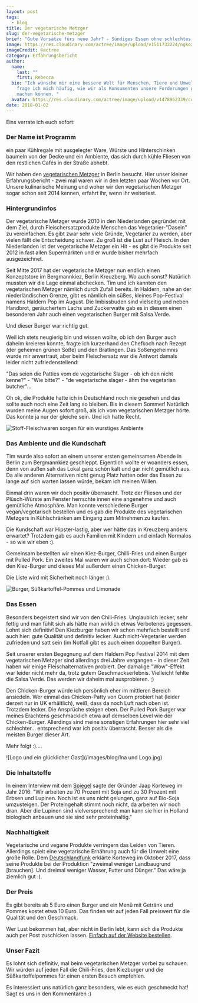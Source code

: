 ```yaml
---
layout: post
tags:
  - blog
title: Der vegetarische Metzger
slug: der-vegetarische-metzger
brief: "Gute Vorsätze fürs neue Jahr? - Sündiges Essen ohne schlechtes Gewissen "
image: https://res.cloudinary.com/actree/image/upload/v1511733224/ngkoz32mzztoh1udbpda.jpg
imageCredit: ©actree
category: Erfahrungsbericht
author:
  name:
    last: ""
    first: Rebecca
  bio: "Ich wünsche mir eine bessere Welt für Menschen, Tiere und Umwelt. Dabei
    frage ich mich häufig, wie wir als Konsumenten unsere Forderungen geltend
    machen können. "
  avatar: https://res.cloudinary.com/actree/image/upload/v1478962339/cuefed3lritxb0nmepg9.jpg
date: 2018-01-02
---
```


Eins verrate ich euch sofort: 

### Der Name ist Programm


ein paar Kühlregale mit ausgelegter Ware, Würste und Hinterschinken baumeln von der Decke und ein Ambiente, das sich durch kühle Fliesen von den restlichen Cafés in der Straße abhebt.

Wir haben den [vegetarischen Metzger](http://der-vegetarische-metzger.de/de/home/) in Berlin besucht. Hier unser kleiner Erfahrungsbericht - zwei mal waren wir in den letzten paar Wochen vor Ort. Unsere kulinarische Meinung und woher wir den vegetarischen Metzger sogar schon seit 2014 kennen, erfahrt ihr, wenn ihr weiterlest.

### Hintergrundinfos

Der vegetarische Metzger wurde 2010 in den Niederlanden gegründet mit dem Ziel, durch Fleischersatzprodukte Menschen das Vegetarier-"Dasein" zu vereinfachen. Es gibt zwar sehr viele Gründe, Vegetarier zu werden, aber vielen fällt die Entscheidung schwer. Zu groß ist die Lust auf Fleisch. In den Niederlanden ist der vegetarische Metzger ein Hit - es gibt die Produkte seit 2012 in fast allen Supermärkten und er wurde bisher mehrfach ausgezeichnet.

Seit Mitte 2017 hat der vegetarische Metzger nun endlich einen Konzeptstore im Bergmannkiez, Berlin Kreuzberg. Wo auch sonst?
Natürlich mussten wir die Lage einmal abchecken. Tim und ich kannten den vegetarischen Metzger nämlich durch Zufall bereits. In Haldern, nahe an der niederländischen Grenze, gibt es nämlich ein süßes, kleines Pop-Festival namens Haldern Pop im August. Die Imbissbuden sind vielseitig und neben Handbrot, geräuchertem Lachs und Zuckerwatte gab es in diesem einen besonderen Jahr auch einen vegetarischen Burger mit Salsa Verde.

Und dieser Burger war richtig gut.

Weil ich stets neugierig bin und wissen wollte, ob ich den Burger auch daheim kreieren konnte, fragte ich kurzerhand den Chefkoch nach Rezept (der geheimen grünen Soße) und den Bratlingen.
Das Soßengeheimnis wurde mir anvertraut, aber beim Fleischersatz war die Antwort damals leider nicht zufriedenstellend: 

"Das seien die Patties vom de vegetarische Slager - ob ich den nicht kenne?" - "Wie bitte?" - "de vegetarische slager - ähm the vegetarian butcher"...

Oh ok, die Produkte hatte ich in Deutschland noch nie gesehen und das sollte auch noch eine Zeit lang so bleiben. Bis in diesem Sommer! Natürlich wurden meine Augen sofort groß, als ich vom vegetarischen Metzger hörte. Das konnte ja nur der gleiche sein. Und ich hatte Recht.

![Stoff-Fleischwaren sorgen für ein wurstiges Ambiente](/images/blog/Ambiente.jpg)

### Das Ambiente und die Kundschaft
Tim wurde also sofort an einem unserer ersten gemeinsamen Abende in Berlin zum Bergmannkiez geschleppt. Eigentlich wollte er woanders essen, denn von außen sah das Lokal ganz schön kalt und gar nicht gemütlich aus. Da alle anderen Alternativen nicht genug Platz hatten oder das Essen zu lange auf sich warten lassen würde, bekam ich meinen Willen. 

Einmal drin waren wir doch positiv überrascht. Trotz der Fliesen und der Plüsch-Würste am Fenster herrschte innen eine angenehme und auch gemütliche Atmosphäre. Man konnte verschiedene Burger vegan/vegetarisch bestellen und es gab die Produkte des vegetarischen Metzgers in Kühlschränken am Eingang zum Mitnehmen zu kaufen.

Die Kundschaft war Hipster-lastig, aber wer hätte das in Kreuzberg anders erwartet? Trotzdem gab es auch Familien mit Kindern und einfach Normalos - so wie wir eben :).  

Gemeinsam bestellten wir einen Kiez-Burger, Chilli-Fries und einen Burger mit Pulled Pork. Ein zweites Mal waren wir auch schon dort: Wieder gab es den Kiez-Burger und dieses Mal außerdem einen Chicken-Burger.

Die Liste wird mit Sicherheit noch länger :). 

![Burger, Süßkartoffel-Pommes und Limonade](/images/blog/Essen.JPG)

### Das Essen
Besonders begeistert sind wir von den Chili-Fries. Unglaublich lecker, sehr fettig und man fühlt sich als hätte man wirklich etwas Verbotenes gegessen. Lohnt sich definitiv!
Den Kiezburger haben wir schon mehrfach bestellt und auch hier: gute Qualität und definitiv lecker. Auch nicht-Vegetarier werden zufrieden und satt sein (im Notfall gibt es auch einen doppelten Burger).

Seit unserer ersten Begegnung auf dem Haldern Pop Festival 2014 mit dem vegetarischen Metzger sind allerdings drei Jahre vergangen - in dieser Zeit haben wir einige Fleischalternativen probiert. Der damalige "Wow"-Effekt war leider nicht mehr da, trotz gutem Geschmackserlebnis. Vielleicht fehlte die Salsa Verde. Das werden wir daheim mal ausprobieren. ;)

Den Chicken-Burger würde ich persönlich eher im mittleren Bereich ansiedeln. Wer einmal das Chicken-Patty von Quorn probiert hat (leider derzeit nur in UK erhältlich), weiß, dass da noch Luft nach oben ist. Trotzdem lecker. Die Ansprüche steigen eben.
Der Pulled Pork Burger war meines Erachtens geschmacklich etwa auf demselben Level wie der Chicken-Burger. Allerdings sind meine sonstigen Erfahrungen hier sehr viel schlechter... entsprechend war ich positiv überrascht. Besser als die meisten Burger dieser Art.

Mehr folgt :)....

![Logo und ein glücklicher Gast](/images/blog/Ina und Logo.jpg)

### Die Inhaltstoffe
In einem Interview mit dem [Spiegel](http://www.spiegel.de/stil/fleischersatz-vom-vegetarischen-metzger-gemuese-ist-sein-fleisch-a-1083793.html) sagte der Gründer Jaap Korteweg im Jahr 2016: "Wir arbeiten zu 70 Prozent mit Soja und zu 30 Prozent mit Erbsen und Lupinen. Noch ist es uns nicht gelungen, ganz auf Bio-Soja umzusteigen. Der Proteingehalt stimmt noch nicht, da arbeiten wir noch dran. Aber die Lupinen sind vielversprechend: man kann sie hier in Holland biologisch anbauen und sie sind sehr proteinhaltig."

### Nachhaltigkeit
Vegetarische und vegane Produkte verringern das Leiden von Tieren. Allerdings spielt eine vegetarische Ernährung auch für die Umwelt eine große Rolle. Dem [Deutschlandfunk](http://www.deutschlandfunk.de/fleischersatz-auf-pflanzenbasis-ein-vegetarischer-metzger.697.de.html?dram:article_id=397402) erklärte Korteweg im Oktober 2017, dass seine Produkte bei der Produktion "zweimal weniger Landbaugrund [brauchen]. Und dreimal weniger Wasser, Futter und Dünger." Das wäre ja ziemlich gut :). 

### Der Preis
Es gibt bereits ab 5 Euro einen Burger und ein Menü mit Getränk und Pommes kostet etwa 10 Euro. Das finden wir auf jeden Fall preiswert für die Qualität und den Geschmack.

Wer Lust bekommen hat, aber nicht in Berlin lebt, kann sich die Produkte auch per Post zuschicken lassen. [Einfach auf der Website bestellen](http://shop.der-vegetarische-metzger.de/de/alle-produkte/). 
 
### Unser Fazit
Es lohnt sich definitiv, mal beim vegetarischen Metzger vorbei zu schauen. Wir würden auf jeden Fall die Chili-Fries, den Kiezburger und die Süßkartoffelpommes für einen ersten Besuch empfehlen.

Es interessiert uns natürlich ganz besonders, wie es euch geschmeckt hat! Sagt es uns in den Kommentaren :) 